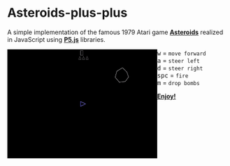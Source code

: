 # Asteroids-plus-plus

A simple implementation of the famous 1979 Atari game <b>[Asteroids](https://en.wikipedia.org/wiki/Asteroids_%28video_game%29)</b> realized in JavaScript using <b>[P5.js](https://p5js.org/)</b> libraries.

<img align="left" width="343" height="250" src="extra/play.gif">

<kbd>w</kbd> = `move forward`\
<kbd>a</kbd> = `steer left`\
<kbd>d</kbd> = `steer right`\
<kbd>spc</kbd> = `fire`\
<kbd>m</kbd> = `drop bombs`

<b>[Enjoy!](https://matteogiorgi.github.io/Asteroids-plus-plus/)</b>


